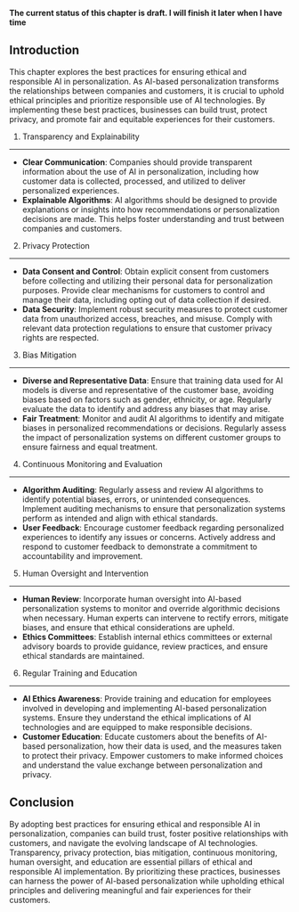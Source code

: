 **The current status of this chapter is draft. I will finish it later when I have time**

Introduction
------------

This chapter explores the best practices for ensuring ethical and responsible AI in personalization. As AI-based personalization transforms the relationships between companies and customers, it is crucial to uphold ethical principles and prioritize responsible use of AI technologies. By implementing these best practices, businesses can build trust, protect privacy, and promote fair and equitable experiences for their customers.

1. Transparency and Explainability
----------------------------------

* **Clear Communication**: Companies should provide transparent information about the use of AI in personalization, including how customer data is collected, processed, and utilized to deliver personalized experiences.
* **Explainable Algorithms**: AI algorithms should be designed to provide explanations or insights into how recommendations or personalization decisions are made. This helps foster understanding and trust between companies and customers.

2. Privacy Protection
---------------------

* **Data Consent and Control**: Obtain explicit consent from customers before collecting and utilizing their personal data for personalization purposes. Provide clear mechanisms for customers to control and manage their data, including opting out of data collection if desired.
* **Data Security**: Implement robust security measures to protect customer data from unauthorized access, breaches, and misuse. Comply with relevant data protection regulations to ensure that customer privacy rights are respected.

3. Bias Mitigation
------------------

* **Diverse and Representative Data**: Ensure that training data used for AI models is diverse and representative of the customer base, avoiding biases based on factors such as gender, ethnicity, or age. Regularly evaluate the data to identify and address any biases that may arise.
* **Fair Treatment**: Monitor and audit AI algorithms to identify and mitigate biases in personalized recommendations or decisions. Regularly assess the impact of personalization systems on different customer groups to ensure fairness and equal treatment.

4. Continuous Monitoring and Evaluation
---------------------------------------

* **Algorithm Auditing**: Regularly assess and review AI algorithms to identify potential biases, errors, or unintended consequences. Implement auditing mechanisms to ensure that personalization systems perform as intended and align with ethical standards.
* **User Feedback**: Encourage customer feedback regarding personalized experiences to identify any issues or concerns. Actively address and respond to customer feedback to demonstrate a commitment to accountability and improvement.

5. Human Oversight and Intervention
-----------------------------------

* **Human Review**: Incorporate human oversight into AI-based personalization systems to monitor and override algorithmic decisions when necessary. Human experts can intervene to rectify errors, mitigate biases, and ensure that ethical considerations are upheld.
* **Ethics Committees**: Establish internal ethics committees or external advisory boards to provide guidance, review practices, and ensure ethical standards are maintained.

6. Regular Training and Education
---------------------------------

* **AI Ethics Awareness**: Provide training and education for employees involved in developing and implementing AI-based personalization systems. Ensure they understand the ethical implications of AI technologies and are equipped to make responsible decisions.
* **Customer Education**: Educate customers about the benefits of AI-based personalization, how their data is used, and the measures taken to protect their privacy. Empower customers to make informed choices and understand the value exchange between personalization and privacy.

Conclusion
----------

By adopting best practices for ensuring ethical and responsible AI in personalization, companies can build trust, foster positive relationships with customers, and navigate the evolving landscape of AI technologies. Transparency, privacy protection, bias mitigation, continuous monitoring, human oversight, and education are essential pillars of ethical and responsible AI implementation. By prioritizing these practices, businesses can harness the power of AI-based personalization while upholding ethical principles and delivering meaningful and fair experiences for their customers.

